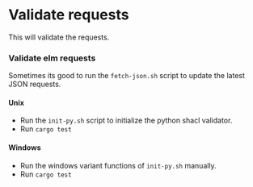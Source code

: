 # Validate requests
This will validate the requests.

### Validate elm requests 
Sometimes its good to run the `fetch-json.sh` script to update the latest JSON requests.

#### Unix
- Run the `init-py.sh` script to initialize the python shacl validator.
- Run `cargo test`

#### Windows
- Run the windows variant functions of `init-py.sh` manually.
- Run `cargo test`
